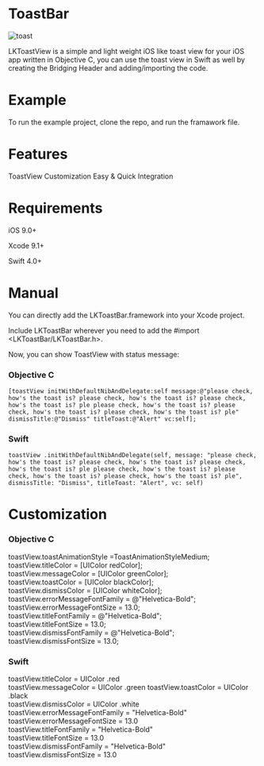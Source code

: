# ToastBar

![toast](https://user-images.githubusercontent.com/26429027/44013042-cb03d998-9ee0-11e8-8d79-f74a54d9eb70.gif)

LKToastView is a simple and light weight iOS like toast view for your iOS app written in Objective C, you can use the toast view in Swift as well by creating the Bridging Header and adding/importing the code.

# Example
To run the example project, clone the repo, and run the framawork file.

# Features
 ToastView Customization
 Easy & Quick Integration

# Requirements
iOS 9.0+

Xcode 9.1+

Swift 4.0+

# Manual
You can directly add the LKToastBar.framework into your Xcode project.

Include LKToastBar wherever you need to add the #import <LKToastBar/LKToastBar.h>.


Now, you can show ToastView with status message:
### Objective C
    [toastView initWithDefaultNibAndDelegate:self message:@"please check, how's the toast is? please check, how's the toast is? please check, how's the toast is? ple please check, how's the toast is? please check, how's the toast is? please check, how's the toast is? ple" dismissTitle:@"Dismiss" titleToast:@"Alert" vc:self];
    
### Swift
    toastView .initWithDefaultNibAndDelegate(self, message: "please check, how's the toast is? please check, how's the toast is? please check, how's the toast is? ple please check, how's the toast is? please check, how's the toast is? please check, how's the toast is? ple", dismissTitle: "Dismiss", titleToast: "Alert", vc: self)


# Customization

### Objective C
toastView.toastAnimationStyle =ToastAnimationStyleMedium;                                                                      
toastView.titleColor = [UIColor redColor];                                                                  
toastView.messageColor = [UIColor greenColor];                                                                  
toastView.toastColor = [UIColor blackColor];                                                                  
toastView.dismissColor = [UIColor whiteColor];                                                                  
toastView.errorMessageFontFamily = @"Helvetica-Bold";                                                                  
toastView.errorMessageFontSize = 13.0;                                                                  
toastView.titleFontFamily = @"Helvetica-Bold";                                                                  
toastView.titleFontSize = 13.0;                                                                  
toastView.dismissFontFamily = @"Helvetica-Bold";                                                                  
toastView.dismissFontSize = 13.0;                                                                  

### Swift

toastView.titleColor = UIColor .red                                                                   
toastView.messageColor = UIColor .green
toastView.toastColor = UIColor .black                                                                  
toastView.dismissColor = UIColor .white                                                                  
toastView.errorMessageFontFamily = "Helvetica-Bold"                                                                  
toastView.errorMessageFontSize = 13.0                                                                  
toastView.titleFontFamily = "Helvetica-Bold"                                                                  
toastView.titleFontSize = 13.0                                                                  
toastView.dismissFontFamily = "Helvetica-Bold"                                                                  
toastView.dismissFontSize = 13.0                                                                  

